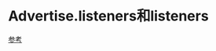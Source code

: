 # Advertise.listeners和listeners

[参考](https://medium.com/@mishrasuraj/what-is-advertised-listeners-in-kafka-9e2a216e070)